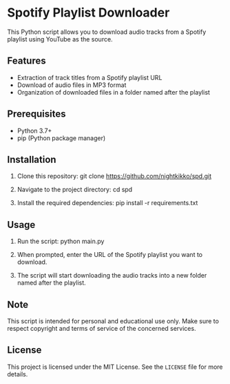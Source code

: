 
# Spotify Playlist Downloader

This Python script allows you to download audio tracks from a Spotify playlist using YouTube as the source.

## Features

- Extraction of track titles from a Spotify playlist URL
- Download of audio files in MP3 format
- Organization of downloaded files in a folder named after the playlist

## Prerequisites

- Python 3.7+
- pip (Python package manager)

## Installation

1. Clone this repository:
   git clone https://github.com/nightkikko/spd.git
2. Navigate to the project directory:
   cd spd

3. Install the required dependencies:
   pip install -r requirements.txt

## Usage

1. Run the script:
   python main.py

2. When prompted, enter the URL of the Spotify playlist you want to download.

3. The script will start downloading the audio tracks into a new folder named after the playlist.

## Note

This script is intended for personal and educational use only. Make sure to respect copyright and terms of service of the concerned services.

## License

This project is licensed under the MIT License. See the `LICENSE` file for more details.